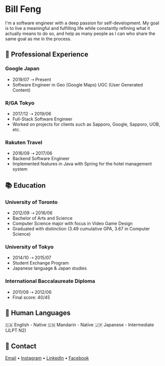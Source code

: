 # Bill Feng

I'm a software engineer with a deep passion for self-development. My goal is to
live a meaningful and fulfilling life while constantly refining what it actually
means to do so, and help as many people as I can who share the same goal as me
in the process.

## 💼 Professional Experience

### Google Japan

- 2019/07 ⇢ Present
- Software Engineer in Geo (Google Maps) UGC (User Generated Content)

### R/GA Tokyo

- 2017/12 ⇢ 2019/06
- Full-Stack Software Engineer
- Worked on projects for clients such as Sapporo, Google, Sapporo, UOB, etc.

### Rakuten Travel

- 2016/09 ⇢ 2017/06
- Backend Software Engineer
- Implemented features in Java with Spring for the hotel management system

## 📚 Education

### University of Toronto

- 2012/09 ⇢ 2016/06
- Bachelor of Arts and Science
- Computer Science major with focus in Video Game Design
- Graduated with distinction (3.49 cumulative GPA, 3.67 in Computer Science)

### University of Tokyo

- 2014/10 ⇢ 2015/07
- Student Exchange Program
- Japanese language & Japan studies

### International Baccalaureate Diploma

- 2011/09 ⇢ 2012/06
- Final score: 40/45

## 💬 Human Languages

🇨🇦 English - Native  🇨🇳 Mandarin - Native  🇯🇵 Japanese - Intermediate (JLPT N2)

## 📲 Contact

[Email](mailto:hi@billf.co) • [Instagram](https://www.instagram.com/bill.feng) • [LinkedIn](https://www.linkedin.com/in/fengbill) • [Facebook](https://www.facebook.com/mr.billfeng)
